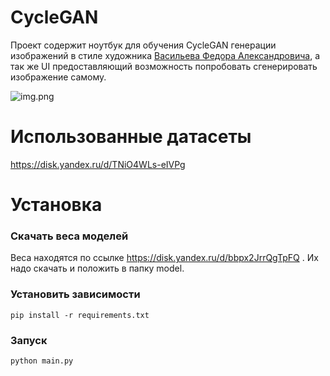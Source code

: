 # CycleGAN
Проект содержит ноутбук для обучения CycleGAN генерации изображений в стиле художника [Васильева Федора Александровича](https://ru.wikipedia.org/wiki/Список_картин_Фёдора_Александровича_Васильева), а так же UI предоставляющий возможность попробовать сгенерировать изображение самому.

![img.png](img.png)

# Использованные датасеты

https://disk.yandex.ru/d/TNiO4WLs-eIVPg

# Установка 

### Скачать веса моделей
Веса находятся по ссылке https://disk.yandex.ru/d/bbpx2JrrQgTpFQ . Их надо скачать и положить в папку model.

### Установить зависимости
```pip install -r requirements.txt```

### Запуск
```python main.py```
